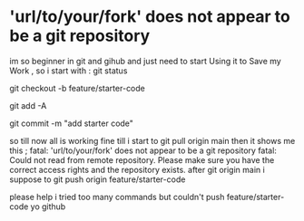 
# 'url/to/your/fork' does not appear to be a git repository

im so beginner in git and gihub and just need to start Using it to Save my Work , so i start with :
git status

git checkout -b feature/starter-code

git add -A

git commit -m "add starter code"

so till now all is working fine till i start to
git pull origin main
then it shows me this ;
fatal: 'url/to/your/fork' does not appear to be a git repository
fatal: Could not read from remote repository.
Please make sure you have the correct access rights
and the repository exists.
after git origin main i suppose to
git push origin feature/starter-code

please help
i tried too many commands but couldn't push feature/starter-code yo github

        